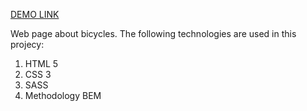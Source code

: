 [DEMO LINK](https://pozdnya.github.io/Landing-page/)

Web page about bicycles.
The following technologies are used in this projecy:
1. HTML 5
2. CSS 3
3. SASS
4. Methodology BEM
